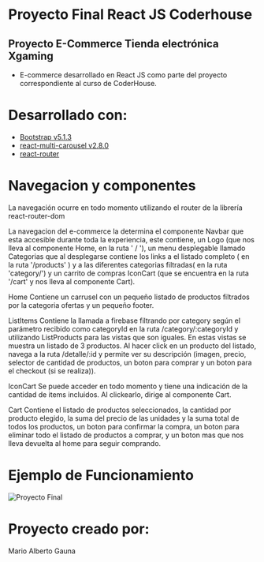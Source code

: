 # Proyecto Final React JS Coderhouse

## Proyecto E-Commerce Tienda electrónica Xgaming

- E-commerce desarrollado en React JS como parte del proyecto correspondiente al curso de CoderHouse.


# Desarrollado con:

- [Bootstrap v5.1.3](https://getbootstrap.com/ "Heading link")
- [react-multi-carousel v2.8.0](https://www.npmjs.com/package/react-multi-carousel "Heading link")
- [react-router](https://www.npmjs.com/package/react-router "Heading link")

# Navegacion y componentes
La navegación ocurre en todo momento utilizando el router de la librería react-router-dom

La navegacion del e-commerce la determina el componente Navbar que esta accesible durante toda la experiencia, este contiene, un Logo (que nos lleva al componente Home, en la ruta ' / '), un menu desplegable llamado Categorias que al desplegarse contiene los links a el listado completo ( en la ruta '/products' ) y a las diferentes categorias filtradas( en la ruta 'category/') y un carrito de compras IconCart (que se encuentra en la ruta '/cart' y nos lleva al componente Cart).

Home Contiene un carrusel con un pequeño listado de productos filtrados por  la categoria ofertas y un pequeño footer.

ListItems Contiene la llamada a firebase filtrando por category según el parámetro recibido como categoryId en la ruta /category/:categoryId y utilizando ListProducts para las vistas que son iguales. En estas vistas se muestra un listado de 3 productos.
Al hacer click en un producto del listado, navega a la ruta /detalle/:id y permite ver su descripción (imagen, precio, selector de cantidad de productos, un boton para comprar y un boton para el checkout (si se realiza)).

IconCart Se puede acceder en todo momento y tiene una indicación de la cantidad de items incluidos. Al clickearlo, dirige al componente Cart.

Cart Contiene el listado de productos seleccionados, la cantidad por producto elegido, la suma del precio de las unidades y la suma total de todos los productos, un boton para confirmar la compra, un boton para eliminar todo el listado de productos a comprar, y un boton mas que nos lleva devuelta al home para seguir comprando.


# Ejemplo de Funcionamiento


![Proyecto Final](https://github.com/MarioGauna/e-commerce-tecno/blob/master/src/image/Proyecto%20Final.gif)



# Proyecto creado por:

Mario Alberto Gauna
